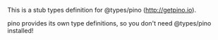 This is a stub types definition for @types/pino (http://getpino.io).

pino provides its own type definitions, so you don't need @types/pino installed!